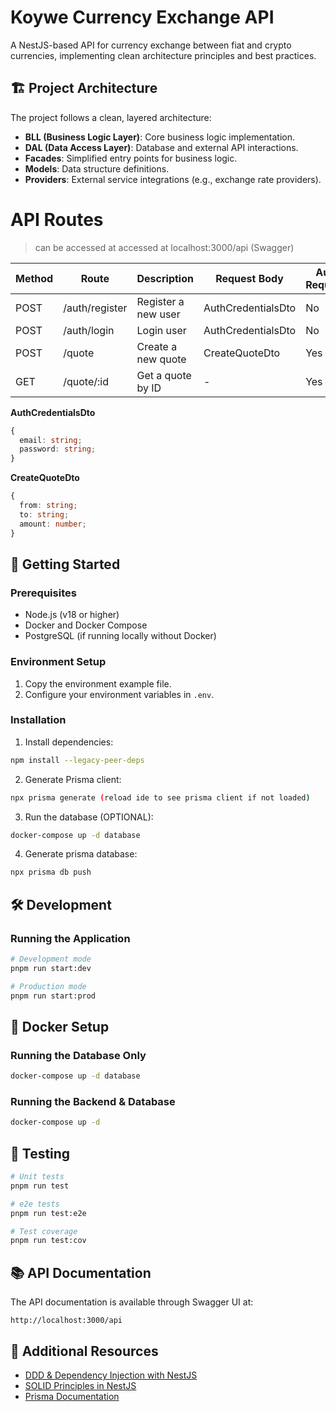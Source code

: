 # Koywe Currency Exchange API

A NestJS-based API for currency exchange between fiat and crypto currencies, implementing clean architecture principles and best practices.

## 🏗️ Project Architecture

The project follows a clean, layered architecture:

- **BLL (Business Logic Layer)**: Core business logic implementation.
- **DAL (Data Access Layer)**: Database and external API interactions.
- **Facades**: Simplified entry points for business logic.
- **Models**: Data structure definitions.
- **Providers**: External service integrations (e.g., exchange rate providers).

# API Routes

> can be accessed at accessed at localhost:3000/api (Swagger)

| Method | Route          | Description         | Request Body       | Auth Required |
| ------ | -------------- | ------------------- | ------------------ | ------------- |
| POST   | /auth/register | Register a new user | AuthCredentialsDto | No            |
| POST   | /auth/login    | Login user          | AuthCredentialsDto | No            |
| POST   | /quote         | Create a new quote  | CreateQuoteDto     | Yes           |
| GET    | /quote/:id     | Get a quote by ID   | -                  | Yes           |

**AuthCredentialsDto**

```typescript
{
  email: string;
  password: string;
}
```

**CreateQuoteDto**

```typescript
{
  from: string;
  to: string;
  amount: number;
}
```

## 🚀 Getting Started

### Prerequisites

- Node.js (v18 or higher)
- Docker and Docker Compose
- PostgreSQL (if running locally without Docker)

### Environment Setup

1. Copy the environment example file.
2. Configure your environment variables in `.env`.

### Installation

1. Install dependencies:

```bash
npm install --legacy-peer-deps
```

2. Generate Prisma client:

```bash
npx prisma generate (reload ide to see prisma client if not loaded)
```

3. Run the database (OPTIONAL):

```bash
docker-compose up -d database
```

4. Generate prisma database:

```bash
npx prisma db push
```

## 🛠️ Development

### Running the Application

```bash
# Development mode
pnpm run start:dev

# Production mode
pnpm run start:prod
```

## 🐳 Docker Setup

### Running the Database Only

```bash
docker-compose up -d database
```

### Running the Backend & Database

```bash
docker-compose up -d
```

## 🧪 Testing

```bash
# Unit tests
pnpm run test

# e2e tests
pnpm run test:e2e

# Test coverage
pnpm run test:cov
```

## 📚 API Documentation

The API documentation is available through Swagger UI at:

```
http://localhost:3000/api
```

## 📖 Additional Resources

- [DDD & Dependency Injection with NestJS](https://dev.to/trickaugusto/ddd-dependency-injection-e-facade-com-nestjs-525c)
- [SOLID Principles in NestJS](https://mugan86.medium.com/nestjs-aplicando-solid-357b80d4245c)
- [Prisma Documentation](https://docs.nestjs.com/recipes/prisma)
